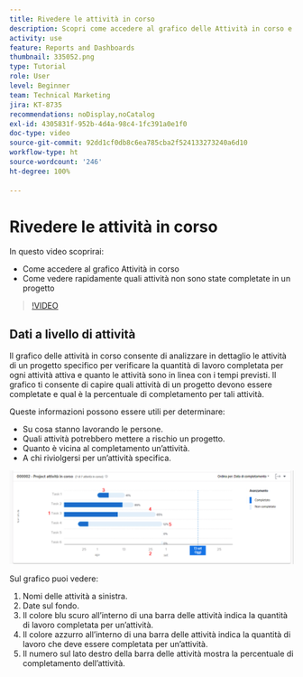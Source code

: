 ```yaml
---
title: Rivedere le attività in corso
description: Scopri come accedere al grafico delle Attività in corso e vedere rapidamente quali attività non sono state completate in un progetto, il tutto in [!UICONTROL Funzionalità di analisi avanzate].
activity: use
feature: Reports and Dashboards
thumbnail: 335052.png
type: Tutorial
role: User
level: Beginner
team: Technical Marketing
jira: KT-8735
recommendations: noDisplay,noCatalog
exl-id: 4305831f-952b-4d4a-98c4-1fc391a0e1f0
doc-type: video
source-git-commit: 92dd1cf0db8c6ea785cba2f524133273240a6d10
workflow-type: ht
source-wordcount: '246'
ht-degree: 100%

---
```


# Rivedere le attività in corso

In questo video scoprirai:

* Come accedere al grafico Attività in corso
* Come vedere rapidamente quali attività non sono state completate in un progetto

>[!VIDEO](https://video.tv.adobe.com/v/335052/?quality=12&learn=on)

## Dati a livello di attività

Il grafico delle attività in corso consente di analizzare in dettaglio le attività di un progetto specifico per verificare la quantità di lavoro completata per ogni attività attiva e quanto le attività sono in linea con i tempi previsti. Il grafico ti consente di capire quali attività di un progetto devono essere completate e qual è la percentuale di completamento per tali attività.

Queste informazioni possono essere utili per determinare:

* Su cosa stanno lavorando le persone.
* Quali attività potrebbero mettere a rischio un progetto.
* Quanto è vicina al completamento un’attività.
* A chi riviolgersi per un’attività specifica.

![Immagine che mostra il grafico Attività in corso con i numeri sulle aree descritte nei punti elenco seguenti](assets/section-2-11.png)

Sul grafico puoi vedere:

1. Nomi delle attività a sinistra.
1. Date sul fondo.
1. Il colore blu scuro all’interno di una barra delle attività indica la quantità di lavoro completata per un’attività.
1. Il colore azzurro all’interno di una barra delle attività indica la quantità di lavoro che deve essere completata per un’attività.
1. Il numero sul lato destro della barra delle attività mostra la percentuale di completamento dell’attività.
